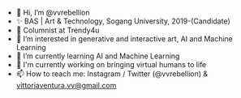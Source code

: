 - 👋 Hi, I’m @vvrebellion
- ✨ BAS | Art & Technology, Sogang University, 2019-(Candidate)
- 🙌 Columnist at Trendy4u
- 👀 I’m interested in generative and interactive art, AI and Machine Learning
- 🌱 I’m currently learning AI and Machine Learning
- 💞️ I'm currently working on bringing virtual humans to life
- 📫 How to reach me: Instagram / Twitter (@vvrebellion) & vittoriaventura.vv@gmail.com
